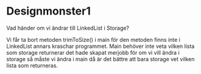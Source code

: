 # Designmonster1

Vad händer om vi ändrar till LinkedList i Storage?

Vi får ta bort metoden trimToSize() i main för den metoden finns inte
i LinkedList annars kraschar programmet. Main behöver inte veta vilken 
lista som storage returnerar det hade skapat merjobb för om vi vill ändra
i storage så måste vi ändra i main då är det bättre att bara storage 
vet vilken lista som returneras.



